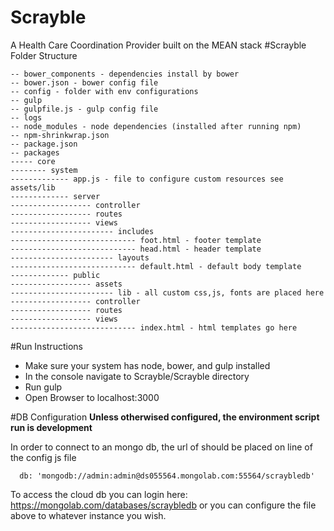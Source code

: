 # Scrayble

A Health Care Coordination Provider built on the MEAN stack
#Scrayble Folder Structure
```
-- bower_components - dependencies install by bower
-- bower.json - bower config file
-- config - folder with env configurations
-- gulp 
-- gulpfile.js - gulp config file
-- logs
-- node_modules - node dependencies (installed after running npm)
-- npm-shrinkwrap.json
-- package.json
-- packages
----- core
-------- system
------------- app.js - file to configure custom resources see assets/lib
------------- server 
------------------ controller
------------------ routes
------------------ views
----------------------- includes 
---------------------------- foot.html - footer template
---------------------------- head.html - header template
----------------------- layouts 
---------------------------- default.html - default body template
------------- public
------------------ assets
----------------------- lib - all custom css,js, fonts are placed here
------------------ controller
------------------ routes
------------------ views
---------------------------- index.html - html templates go here

```
#Run Instructions

- Make sure your system has node, bower, and gulp installed
- In the console navigate to Scrayble/Scrayble directory
- Run gulp 
- Open Browser to localhost:3000

#DB Configuration
**Unless otherwised configured, the environment script run is development**

In order to connect to an mongo db, the url of should be placed on line of the config js file
```
  db: 'mongodb://admin:admin@ds055564.mongolab.com:55564/scraybledb'
```
To access the cloud db you can login here: https://mongolab.com/databases/scraybledb or you can configure the file above to whatever instance you wish.




